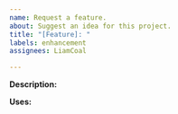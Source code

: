 ```yaml
---
name: Request a feature.
about: Suggest an idea for this project.
title: "[Feature]: "
labels: enhancement
assignees: LiamCoal

---
```


<!--
Describe the feature you want implemented.
-->
**Description:**
<!-- Here! -->

<!--
Describe the uses for the feature.
-->
**Uses:**
<!-- Here! -->
